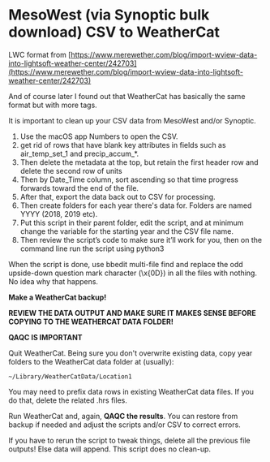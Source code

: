 # MesoWest (via Synoptic bulk download) CSV to WeatherCat

LWC format from [https://www.merewether.com/blog/import-wview-data-into-lightsoft-weather-center/242703](https://www.merewether.com/blog/import-wview-data-into-lightsoft-weather-center/242703)

And of course later I found out that WeatherCat has basically the same format but with more tags.

It is important to clean up your CSV data from MesoWest and/or Synoptic.

1. Use the macOS app Numbers to open the CSV. 
1. get rid of rows that have blank key attributes in fields such as air_temp_set_1 and precip_accum_*. 
1. Then delete the metadata at the top, but retain the first header row and delete the second row of units
1. Then by Date_Time column, sort ascending so that time progress forwards toward the end of the file.
1. After that, export the data back out to CSV for processing.
1. Then create folders for each year there's data for. Folders are named YYYY (2018, 2019 etc).
1. Put this script in their parent folder, edit the script, and at minimum change the variable for the starting year and  the CSV file name.
1. Then review the script’s code to make sure it’ll work for you, then on the command line run the script using python3

When the script is done, use bbedit multi-file find and replace the odd upside-down question 
mark character (\x{0D}) in all the files with nothing. No idea why that happens.

**Make a WeatherCat backup!**

**REVIEW THE DATA OUTPUT AND MAKE SURE IT MAKES SENSE BEFORE COPYING TO THE WEATHERCAT DATA FOLDER!**

**QAQC IS IMPORTANT**

Quit WeatherCat. Being sure you don't overwrite existing data, copy year folders to the WeatherCat data folder at (usually):

    ~/Library/WeatherCatData/Location1

You may need to prefix data rows in existing WeatherCat data files. If you do that, delete the related .hrs files.

Run WeatherCat and, again, **QAQC the results**. You can restore from backup if needed and adjust the scripts and/or CSV to correct errors.

If you have to rerun the script to tweak things, delete all the previous file outputs! 
Else data will append. This script does no clean-up.
